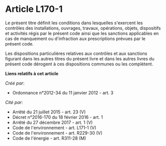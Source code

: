 # Article L170-1

Le présent titre définit les conditions dans lesquelles s'exercent les contrôles des installations, ouvrages, travaux,
opérations, objets, dispositifs et activités régis par le présent code ainsi que les sanctions applicables en cas de
manquement ou d'infraction aux prescriptions prévues par le présent code. 

Les dispositions particulières relatives aux contrôles et aux sanctions figurant dans les autres titres du présent livre et
dans les autres livres du présent code dérogent à ces dispositions communes ou les complètent.

**Liens relatifs à cet article**

_Créé par_:

  - Ordonnance n°2012-34 du 11 janvier 2012 - art. 3

_Cité par_:

  - Arrêté du 21 juillet 2015 - art. 23 (V)
  - Décret n°2016-170 du 18 février 2016 - art. 1
  - Arrêté du 27 décembre 2017 - art. 1 (V)
  - Code de l'environnement - art. L171-1 (V)
  - Code de l'environnement - art. R229-30 (V)
  - Code de l'énergie - art. R311-28 (M)
